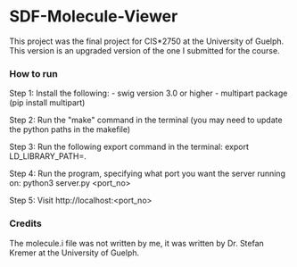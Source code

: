 # SDF-Molecule-Viewer


This project was the final project for CIS*2750  at the University of Guelph. 
This version is an upgraded version of the one I submitted for the course. 

### How to run

Step 1:
    Install the following:
    - swig version 3.0 or higher
    - multipart package (pip install multipart)

Step 2:
    Run the "make" command in the terminal (you may need to update the python paths in the makefile)

Step 3:
    Run the following export command in the terminal:
        export LD_LIBRARY_PATH=.

Step 4:
    Run the program, specifying what port you want the server running on:
    python3 server.py <port_no>

Step 5:
    Visit http://localhost:<port_no> 

### Credits
The molecule.i file was not written by me, it was written by Dr. Stefan Kremer at the University of Guelph. 
